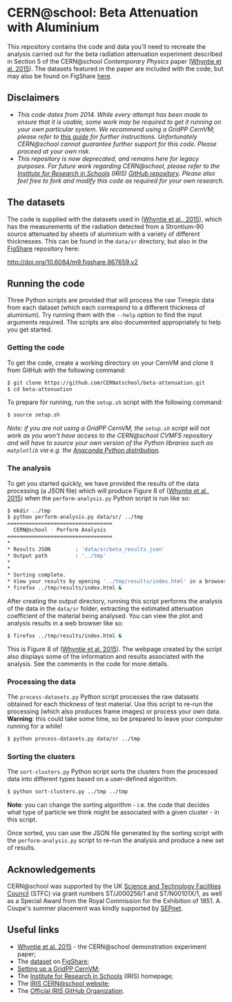 # CERN@school: Beta Attenuation with Aluminium
This repository contains the code and data you'll need to recreate
the analysis carried out for the beta radiation attenuation experiment
described in Section 5 of the CERN@school _Contemporary Physics_ paper
([Whyntie et al. 2015](http://dx.doi.org/10.1080/00107514.2015.1045193)).
The datasets featured in the paper are included with the code,
but may also be found on FigShare
[here](http://doi.org/10.6084/m9.figshare.867659.v2).


## Disclaimers
* _This code dates from 2014. While every attempt has been
made to ensure that it is usable, some work may be required to get it
running on your own particular system.
We recommend using a GridPP CernVM; please refer to
[this guide](http://doi.org/10.6084/m9.figshare.4552825.v1)
for further instructions.
Unfortunately CERN@school cannot guarantee further support for this code.
Please proceed at your own risk_.
* _This repository is now deprecated, and remains here for legacy purposes.
For future work regarding CERN@school, please refer to the
[Institute for Research in Schools](http://researchinschools.org) (IRIS)
[GitHub repository](https://github.com/InstituteForResearchInSchools).
Please also feel free to fork and modify this code as required for
your own research._


## The datasets
The code is supplied with the datasets used in
([Whyntie et al., 2015](http://doi.org/10.1080/00107514.2015.1045193)),
which has the measurements of the radiation detected from a Strontium-90
source attenuated by sheets of aluminium with a variety of different
thicknesses.
This can be found in the `data/sr` directory, but also in the
[FigShare](http://figshare.com)
repository here:

http://doi.org/10.6084/m9.figshare.867659.v2


## Running the code
Three Python scripts are provided that will process the raw Timepix
data from each dataset (which each correspond to a different thickness
of aluminium).
Try running them with the `--help` option to find the input
arguments required. The scripts are also documented appropriately
to help you get started.

### Getting the code
To get the code, create a working directory on your CernVM and
clone it from GitHub with the following command:

```bash
$ git clone https://github.com/CERNatschool/beta-attenuation.git
$ cd beta-attenuation
```

To prepare for running, run the `setup.sh` script with the following
command:

```bash
$ source setup.sh
```

_Note: if you are not using a GridPP CernVM, the `setup.sh` script
will not work as you won't have access to the CERN@school CVMFS
repository and will have to source your own version of the Python
libraries such as `matplotlib` via e.g. the
[Anaconda Python distribution](http://anaconda.org)._


### The analysis
To get you started quickly, 
we have provided the results of the data processing (a JSON file)
which will produce Figure 8 of
([Whyntie et al., 2015](http://doi.org/10.1080/00107514.2015.1045193))
when the `perform-analysis.py` Python script is run like so:

```bash
$ mkdir ../tmp
$ python perform-analysis.py data/sr/ ../tmp
==================================
  CERN@school - Perform Analysis  
==================================
*
* Results JSON        : 'data/sr/beta_results.json'
* Output path         : '../tmp'
*
*
* Sorting complete.
* View your results by opening '../tmp/results/index.html' in a browser, e.g.
* firefox ../tmp/results/index.html &
```

After creating the output directory, running this script performs the
analysis of the data in the `data/sr` folder, extracting the estimated
attenuation coefficient of the material being analysed.
You can view the plot and analysis results in a web browser like so:

```bash
$ firefox ../tmp/results/index.html &
```

This is Figure 8 of 
([Whyntie et al. 2015](http://dx.doi.org/10.1080/00107514.2015.1045193)).
The webpage created by the script also displays some of the 
information and results associated with the analysis. See the comments in the
code for more details.


### Processing the data
The `process-datasets.py` Python script processes the raw datasets
obtained for each thickness of test material.
Use this script to re-run the processing (which also produces frame
images) or process your own data.
**Warning**: this could take some time, so be prepared to leave
your computer running for a while!

```bash
$ python process-datasets.py data/sr ../tmp
```

### Sorting the clusters
The `sort-clusters.py` Python script sorts the clusters from the
processed data into different types based on a user-defined algorithm.

```bash
$ python sort-clusters.py ../tmp ../tmp 
```

**Note**: you can change the sorting algorithm - i.e. the code that
decides what type of particle we think might be associated with a
given cluster - in this script.

Once sorted, you can use the JSON file generated by the sorting
script with the `perform-analysis.py` script
to re-run the analysis and produce a new set of results.


## Acknowledgements
CERN@school was supported by
the UK [Science and Technology Facilities Council](http://www.stfc.ac.uk) (STFC)
via grant numbers ST/J000256/1 and ST/N00101X/1,
as well as a Special Award from the Royal Commission for the Exhibition of 1851.
A. Coupe's summer placement was kindly supported by
[SEPnet](http://www.sepnet.ac.uk).


## Useful links
* [Whyntie et al. 2015](http://doi.org/10.1080/00107514.2015.1045193) - the CERN@school demonstration experiment paper;
* The [dataset](http://doi.org/10.6084/m9.figshare.867659.v2) on [FigShare](http://figshare.com);
* [Setting up a GridPP CernVM](http://doi.org/10.6084/m9.figshare.4552825.v1);
* The [Institute for Research in Schools](http://researchinschools.org) (IRIS) homepage;
* The [IRIS CERN@school website](http://researchinschools.org/CERN);
* The [Official IRIS GitHub Organization](https://github.com/InstituteForResearchInSchools).
